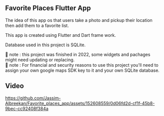 ## Favorite Places Flutter App

The idea of this app os that users take a photo and pickup their location then add them to a favorite list.<br>

This app is created using Flutter and Dart frame work.<br>

Database used in this project is SQLite.<br>

🔴 note : this project was finished in 2022, some widgets and pachages might need updating or replacing. <br>
🔴 note : For financial and security reasons to use this project you'll need to assign your own google maps SDK key to it and your own SQLite database.<br>

## Video 

https://github.com/Jassim-Albreekan/Favorite_places_app/assets/152608559/0d06fd2d-cf1f-45b8-9bec-cc92408f384a




